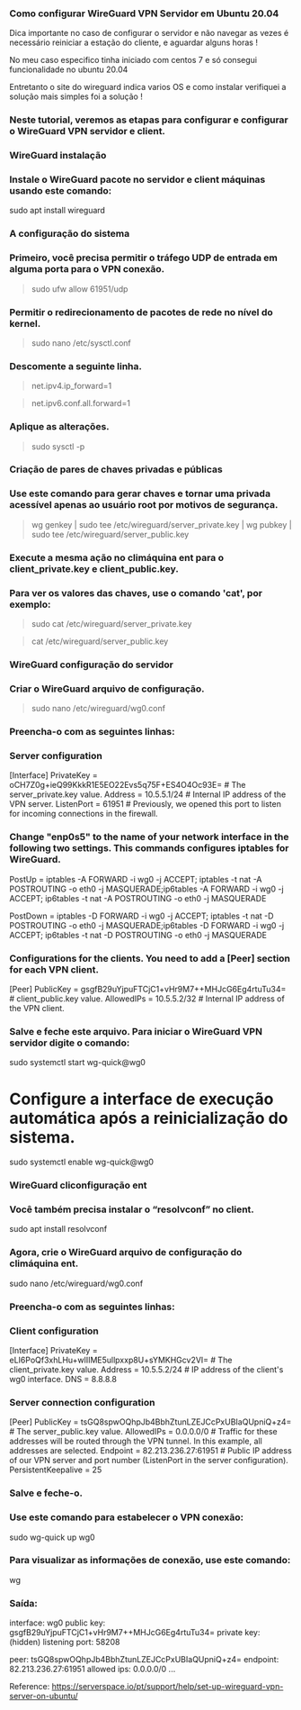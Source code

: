 ### Como configurar WireGuard VPN Servidor em Ubuntu 20.04

Dica importante no caso de configurar o servidor e não navegar as vezes é necessário reiniciar a estação 
do cliente, e aguardar alguns horas !

No meu caso especifico tinha iniciado com centos 7 e só consegui funcionalidade no ubuntu 20.04

Entretanto o site do wireguard indica varios OS e como instalar verifiquei a solução mais simples foi a solução !

### Neste tutorial, veremos as etapas para configurar e configurar o WireGuard VPN servidor e client.

### WireGuard instalação

### Instale o WireGuard pacote no servidor e client máquinas usando este comando:

sudo apt install wireguard

### A configuração do sistema

### Primeiro, você precisa permitir o tráfego UDP de entrada em alguma porta para o VPN conexão.

> sudo ufw allow 61951/udp

### Permitir o redirecionamento de pacotes de rede no nível do kernel.

> sudo nano /etc/sysctl.conf

### Descomente a seguinte linha.

> net.ipv4.ip_forward=1

> net.ipv6.conf.all.forward=1

### Aplique as alterações.

> sudo sysctl -p

### Criação de pares de chaves privadas e públicas

### Use este comando para gerar chaves e tornar uma privada acessível apenas ao usuário root por motivos de segurança.

> wg genkey | sudo tee /etc/wireguard/server_private.key | wg pubkey | sudo tee /etc/wireguard/server_public.key

### Execute a mesma ação no climáquina ent para o client_private.key e client_public.key.

### Para ver os valores das chaves, use o comando 'cat', por exemplo:

> sudo cat /etc/wireguard/server_private.key

> cat /etc/wireguard/server_public.key

### WireGuard configuração do servidor

### Criar o WireGuard arquivo de configuração.

> sudo nano /etc/wireguard/wg0.conf

### Preencha-o com as seguintes linhas:

### Server configuration
[Interface]
PrivateKey = oCH7Z0g+ieQ99KkkR1E5EO22Evs5q75F+ES4O4Oc93E= # The server_private.key value.
Address = 10.5.5.1/24  # Internal IP address of the VPN server.
ListenPort = 61951  # Previously, we opened this port to listen for incoming connections in the firewall.

### Change "enp0s5" to the name of your network interface in the following two settings. This commands configures iptables for WireGuard.

PostUp = iptables -A FORWARD -i wg0 -j ACCEPT; iptables -t nat -A POSTROUTING -o eth0 -j MASQUERADE;ip6tables -A FORWARD -i wg0 -j ACCEPT; ip6tables -t nat -A POSTROUTING -o eth0 -j MASQUERADE

PostDown = iptables -D FORWARD -i wg0 -j ACCEPT; iptables -t nat -D POSTROUTING -o eth0 -j MASQUERADE;ip6tables -D FORWARD -i wg0 -j ACCEPT; ip6tables -t nat -D POSTROUTING -o eth0 -j MASQUERADE

### Configurations for the clients. You need to add a [Peer] section for each VPN client.

[Peer]
PublicKey = gsgfB29uYjpuFTCjC1+vHr9M7++MHJcG6Eg4rtuTu34= # client_public.key value.
AllowedIPs = 10.5.5.2/32 # Internal IP address of the VPN client.

### Salve e feche este arquivo. Para iniciar o WireGuard VPN servidor digite o comando:

sudo systemctl start wg-quick@wg0

# Configure a interface de execução automática após a reinicialização do sistema.

sudo systemctl enable wg-quick@wg0

### WireGuard cliconfiguração ent

### Você também precisa instalar o “resolvconf” no client.

sudo apt install resolvconf

### Agora, crie o WireGuard arquivo de configuração do climáquina ent.

sudo nano /etc/wireguard/wg0.conf

### Preencha-o com as seguintes linhas:

### Client configuration
[Interface]
PrivateKey = eLI6PoQf3xhLHu+wlIIME5ullpxxp8U+sYMKHGcv2VI= # The client_private.key value.
Address = 10.5.5.2/24 # IP address of the client's wg0 interface.
DNS = 8.8.8.8

### Server connection configuration
[Peer]
PublicKey = tsGQ8spwOQhpJb4BbhZtunLZEJCcPxUBIaQUpniQ+z4= # The server_public.key value.
AllowedIPs = 0.0.0.0/0 # Traffic for these addresses will be routed through the VPN tunnel. In this example, all addresses are selected.
Endpoint = 82.213.236.27:61951 # Public IP address of our VPN server and port number (ListenPort in the server configuration).
PersistentKeepalive = 25

### Salve e feche-o.

### Use este comando para estabelecer o VPN conexão:

sudo wg-quick up wg0

### Para visualizar as informações de conexão, use este comando:

wg

### Saída:

interface: wg0
public key: gsgfB29uYjpuFTCjC1+vHr9M7++MHJcG6Eg4rtuTu34=
private key: (hidden)
listening port: 58208



peer: tsGQ8spwOQhpJb4BbhZtunLZEJCcPxUBIaQUpniQ+z4=
endpoint: 82.213.236.27:61951
allowed ips: 0.0.0.0/0
...




Reference: https://serverspace.io/pt/support/help/set-up-wireguard-vpn-server-on-ubuntu/
